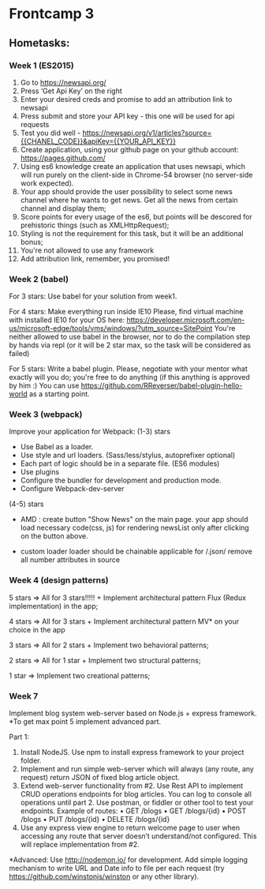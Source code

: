 # Frontcamp 3

## Hometasks:

### Week 1 (ES2015)

1. Go to https://newsapi.org/
2. Press ‘Get Api Key’ on the right
3. Enter your desired creds and promise to add an attribution link to newsapi
4. Press submit and store your API key - this one will be used for api requests
5. Test you did well - https://newsapi.org/v1/articles?source={{CHANEL_CODE}}&apiKey={{YOUR_API_KEY}}
6. Create application, using your github page on your github account: https://pages.github.com/
7. Using es6 knowledge create an application that uses newsapi, which will run purely on the client-side in Chrome-54 browser (no server-side work expected).
8. Your app should provide the user possibility to select some news channel where he wants to get news. Get all the news from certain channel and display them;
9. Score points for every usage of the es6, but points will be descored for prehistoric things (such as XMLHttpRequest);
10. Styling is not the requirement for this task, but it will be an additional bonus;
11. You're not allowed to use any framework
12. Add attribution link, remember, you promised!

### Week 2 (babel)

For 3 stars:
Use babel for your solution from week1.

For 4 stars:
Make everything run inside IE10
Please, find virtual machine with installed IE10 for your OS here:
https://developer.microsoft.com/en-us/microsoft-edge/tools/vms/windows/?utm_source=SitePoint
You're neither allowed to use babel in the browser, nor to do the compilation step by hands via repl (or it will be 2 star max, so the task will be considered as failed)

For 5 stars:
Write a babel plugin. Please, negotiate with your mentor what exactly will you do; you're free to do anything (if this anything is approved by him :)
You can use https://github.com/RReverser/babel-plugin-hello-world as a starting point.

### Week 3 (webpack)

Improve your application for Webpack:
(1-3) stars
- Use Babel as a loader.
- Use style and url loaders. (Sass/less/stylus, autoprefixer optional)
- Each part of logic should be in a separate file. (ES6 modules)
- Use plugins
- Configure the bundler for development and production mode.
- Configure Webpack-dev-server

(4-5) stars
- AMD :
create button "Show News" on the main page.
your app should load necessary code(css, js) for rendering newsList only after clicking on the button above.

- custom loader
loader should be chainable
applicable for /\.json/
remove all number attributes in source

### Week 4 (design patterns)

5 stars => All for 3 stars!!!!! + Implement architectural pattern Flux (Redux implementation) in the app;

4 stars => All for 3 stars + Implement architectural pattern MV* on your choice in the app

3 stars => All for 2 stars + Implement two behavioral patterns;

2 stars => All for 1 star + Implement two structural patterns;

1 star => Implement two creational patterns;

### Week 7

Implement blog system web-server based on Node.js + express framework.  *To get max point 5 implement advanced part.

Part 1:
1.	Install NodeJS. Use npm to install express framework to your project folder.
2.	Implement and run simple web-server which will always (any route, any request) return JSON of fixed blog article object.
3.	Extend web-server functionality from #2. Use Rest API to implement CRUD operations endpoints for blog articles. You can log to console all operations until part 2. Use postman, or fiddler or other tool to test your endpoints.
Example of routes:
•	GET    /blogs
•	GET    /blogs/{id}
•	POST   /blogs
•	PUT    /blogs/{id}
•	DELETE /blogs/{id}
4.	Use any express view engine to return welcome page to user when accessing any route that server doesn’t understand/not configured. This will replace implementation from #2.

*Advanced:
Use http://nodemon.io/ for development.
Add simple logging mechanism to write URL and Date info to file per each request (try https://github.com/winstonjs/winston or any other library).
